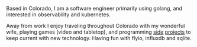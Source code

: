 
Based in Colorado, I am a software engineer primarily using golang, and interested in observability and kubernetes.

Away from work I enjoy traveling throughout Colorado with my wonderful wife, playing games (video and tabletop), and programming [side](https://arcadium.dev) [projects](https://github.com/arcadium-dev) to keep current with new technology. Having fun with flyio, influxdb and sqlite.

<!--
**icahoon/icahoon** is a ✨ _special_ ✨ repository because its `README.md` (this file) appears on your GitHub profile.

Here are some ideas to get you started:

- 🔭 I’m currently working on ...
- 🌱 I’m currently learning ...
- 👯 I’m looking to collaborate on ...
- 🤔 I’m looking for help with ...
- 💬 Ask me about ...
- 📫 How to reach me: ...
- 😄 Pronouns: ...
- ⚡ Fun fact: ...
-->
